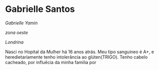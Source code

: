 <H1> Gabrielle Santos </H1>
<p><em> Gabrielle Yamin </em></p>
<p><em>zona oeste</em></p>
<p><em> Londrina </em></p>
<p> Nasci no Hopital da Mulher há 16 anos atrás. Meu tipo sanguineo é A+, e heredietariamente tenho intolerância ao glúten(TRIGO). Tenho cabelo cacheado, por influêcia da minha familia por </p>
